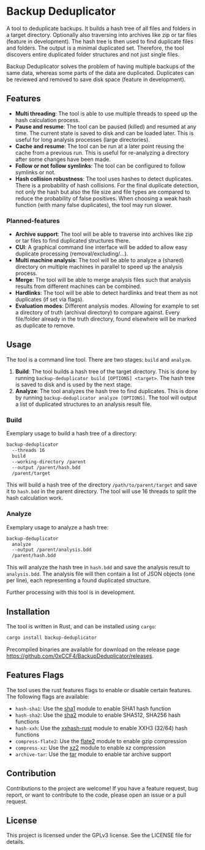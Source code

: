 # Backup Deduplicator
A tool to deduplicate backups. It builds a hash tree of all files and folders
in a target directory. Optionally also traversing into archives like zip or tar
files (feature in development). The hash tree is then used to find duplicate
files and folders. The output is a minimal duplicated set. Therefore, the tool
discovers entire duplicated folder structures and not just single files.

Backup Deduplicator solves the problem of having multiple backups of the same
data, whereas some parts of the data are duplicated. Duplicates can be reviewed
and removed to save disk space (feature in development).

## Features
* **Multi threading**: The tool is able to use multiple threads to speed up the
  hash calculation process.
* **Pause and resume**: The tool can be paused (killed) and resumed at any time. The
  current state is saved to disk and can be loaded later. This is useful for long
  analysis processes (large directories).
* **Cache and resume**: The tool can be run at a later point reusing the cache from
  a previous run. This is useful for re-analyzing a directory after some changes
  have been made.
* **Follow or not follow symlinks**: The tool can be configured to follow symlinks
  or not.
* **Hash collision robustness**: The tool uses hashes to detect duplicates.
  There is a probability of hash collisions. For the final duplicate detection,
  not only the hash but also the file size and file types are compared to reduce
  the probability of false positives. When choosing a weak hash function (with many
  false duplicates), the tool may run slower.

### Planned-features
* **Archive support**: The tool will be able to traverse into archives like zip
  or tar files to find duplicated structures there.
* **CUI**: A graphical command line interface will be added to allow easy duplicate
  processing (removal/excluding/...).
* **Multi machine analysis**: The tool will be able to analyze a (shared) directory 
  on multiple machines in parallel to speed up the analysis process.
* **Merge**: The tool will be able to merge analysis files such that analysis results
  from different machines can be combined.
* **Hardlinks**: The tool will be able to detect hardlinks and treat them as not duplicates
  (if set via flags).
* **Evaluation modes**: Different analysis modes. Allowing for example to set a
  directory of truth (archival directory) to compare against. Every file/folder already
  in the truth directory, found elsewhere will be marked as duplicate to remove. 

## Usage
The tool is a command line tool. There are two stages: `build` and `analyze`.
 1. **Build**: The tool builds a hash tree of the target directory. This is done
    by running `backup-deduplicator build [OPTIONS] <target>`. The hash tree is saved to
    disk and is used by the next stage.
2. **Analyze**: The tool analyzes the hash tree to find duplicates. This is done
    by running `backup-deduplicator analyze [OPTIONS]`. The tool will output a list of
    duplicated structures to an analysis result file.

### Build
Exemplary usage to build a hash tree of a directory:
```bash
backup-deduplicator
  --threads 16
  build
  --working-directory /parent
  --output /parent/hash.bdd
  /parent/target
```
This will build a hash tree of the directory `/path/to/parent/target` and save it to
`hash.bdd` in the parent directory. The tool will use 16 threads to split the hash
calculation work.

### Analyze
Exemplary usage to analyze a hash tree:
```bash
backup-deduplicator
  analyze
  --output /parent/analysis.bdd
  /parent/hash.bdd
```
This will analyze the hash tree in `hash.bdd` and save the analysis result to `analysis.bdd`.
The analysis file will then contain a list of JSON objects (one per line),
each representing a found duplicated structure.

Further processing with this tool is in development.

## Installation
The tool is written in Rust, and can be installed using `cargo`:
```bash
cargo install backup-deduplicator
```

Precompiled binaries are available for download on the release page
<https://github.com/0xCCF4/BackupDeduplicator/releases>.

## Features Flags
The tool uses the rust features flags to enable or disable certain features.
The following flags are available:
* `hash-sha1`: Use the [sha1](https://crates.io/crates/sha1) module to enable SHA1 hash function
* `hash-sha2`: Use the [sha2](https://crates.io/crates/sha2) module to enable SHA512, SHA256 hash functions
* `hash-xxh`: Use the [xxhash-rust](https://crates.io/crates/xxhash-rust) module to enable XXH3 (32/64) hash functions
* `compress-flate2`: Use the [flate2](https://crates.io/crates/flate2) module to enable gzip compression
* `compress-xz`: Use the [xz2](https://crates.io/crates/xz2) module to enable xz compression
* `archive-tar`: Use the [tar](https://crates.io/crates/tar) module to enable tar archive support

## Contribution
Contributions to the project are welcome! If you have a feature request,
bug report, or want to contribute to the code, please open an
issue or a pull request.

## License
This project is licensed under the GPLv3 license. See the LICENSE file for details.
